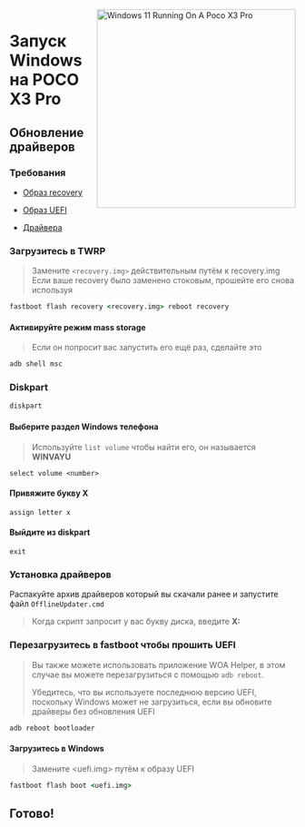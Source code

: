 <img align="right" src="https://github.com/woa-vayu/src_vayu_windows/blob/main/2Poco X3 Pro Windows.png" width="350" alt="Windows 11 Running On A Poco X3 Pro">


# Запуск Windows на POCO X3 Pro

## Обновление драйверов 

### Требования 
- [Образ recovery](https://github.com/woa-vayu/POCOX3Pro-Guides/releases/tag/Recoveries)

- [Образ UEFI](https://github.com/woa-vayu/msmnilePkg/releases/latest)

- [Драйвера](https://github.com/woa-vayu/Vayu-Drivers/releases/latest)

### Загрузитесь в TWRP
> Замените `<recovery.img>` действительным путём к recovery.img
> Если ваше recovery было заменено стоковым, прошейте его снова используя
```cmd
fastboot flash recovery <recovery.img> reboot recovery
```

#### Активируйте режим mass storage 
> Если он попросит вас запустить его ещё раз, сделайте это
```cmd
adb shell msc
```

### Diskpart
```cmd
diskpart
```

#### Выберите раздел Windows телефона
> Используйте `list volume` чтобы найти его, он называется **WINVAYU**
```diskpart
select volume <number>
```

#### Привяжите букву X
```diskpart
assign letter x
```

#### Выйдите из diskpart
```diskpart
exit
```

### Установка драйверов 
Распакуйте архив драйверов который вы скачали ранее и запустите файл `OfflineUpdater.cmd` 
> Когда скрипт запросит у вас букву диска, введите **X:**
  
### Перезагрузитесь в fastboot чтобы прошить UEFI
> Вы также можете использовать приложение WOA Helper, в этом случае вы можете перезагрузиться с помощью ``adb reboot``.
>
> Убедитесь, что вы используете последнюю версию UEFI, поскольку Windows может не загрузиться, если вы обновите драйверы без обновления UEFI
```cmd
adb reboot bootloader
```

#### Загрузитесь в Windows
> Замените <uefi.img> путём к образу UEFI 
```cmd
fastboot flash boot <uefi.img>
```
## Готово!
